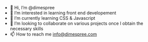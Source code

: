 - 👋 Hi, I’m @dimespree
- 👀 I’m interested in learning front end developement 
- 🌱 I’m currently learning CSS & Javascript
- 💞️ I’m looking to collaborate on various projects once I obtain the necessary skills
- 📫 How to reach me info@dimespree.com

<!---
dimespree/dimespree is a ✨ special ✨ repository because its `README.md` (this file) appears on your GitHub profile.
You can click the Preview link to take a look at your changes.
--->
